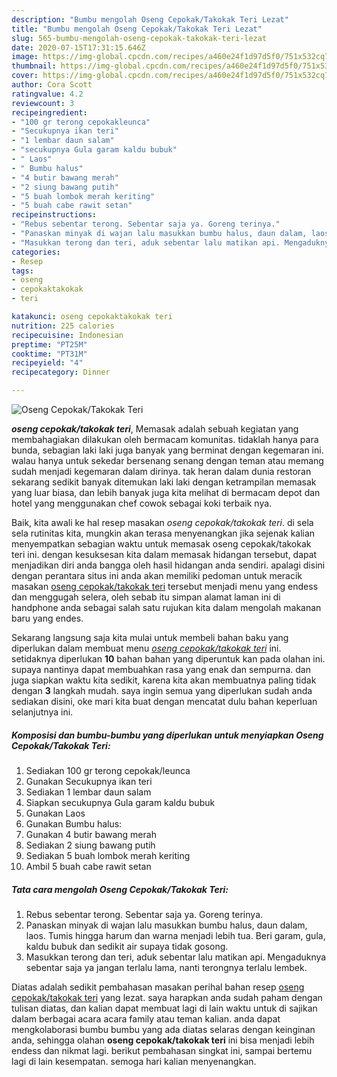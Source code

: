 ```yaml
---
description: "Bumbu mengolah Oseng Cepokak/Takokak Teri Lezat"
title: "Bumbu mengolah Oseng Cepokak/Takokak Teri Lezat"
slug: 565-bumbu-mengolah-oseng-cepokak-takokak-teri-lezat
date: 2020-07-15T17:31:15.646Z
image: https://img-global.cpcdn.com/recipes/a460e24f1d97d5f0/751x532cq70/oseng-cepokaktakokak-teri-foto-resep-utama.jpg
thumbnail: https://img-global.cpcdn.com/recipes/a460e24f1d97d5f0/751x532cq70/oseng-cepokaktakokak-teri-foto-resep-utama.jpg
cover: https://img-global.cpcdn.com/recipes/a460e24f1d97d5f0/751x532cq70/oseng-cepokaktakokak-teri-foto-resep-utama.jpg
author: Cora Scott
ratingvalue: 4.2
reviewcount: 3
recipeingredient:
- "100 gr terong cepokakleunca"
- "Secukupnya ikan teri"
- "1 lembar daun salam"
- "secukupnya Gula garam kaldu bubuk"
- " Laos"
- " Bumbu halus"
- "4 butir bawang merah"
- "2 siung bawang putih"
- "5 buah lombok merah keriting"
- "5 buah cabe rawit setan"
recipeinstructions:
- "Rebus sebentar terong. Sebentar saja ya. Goreng terinya."
- "Panaskan minyak di wajan lalu masukkan bumbu halus, daun dalam, laos. Tumis hingga harum dan warna menjadi lebih tua. Beri garam, gula, kaldu bubuk dan sedikit air supaya tidak gosong."
- "Masukkan terong dan teri, aduk sebentar lalu matikan api. Mengaduknya sebentar saja ya jangan terlalu lama, nanti terongnya terlalu lembek."
categories:
- Resep
tags:
- oseng
- cepokaktakokak
- teri

katakunci: oseng cepokaktakokak teri 
nutrition: 225 calories
recipecuisine: Indonesian
preptime: "PT25M"
cooktime: "PT31M"
recipeyield: "4"
recipecategory: Dinner

---
```



![Oseng Cepokak/Takokak Teri](https://img-global.cpcdn.com/recipes/a460e24f1d97d5f0/751x532cq70/oseng-cepokaktakokak-teri-foto-resep-utama.jpg)

<b><i>oseng cepokak/takokak teri</i></b>, Memasak adalah sebuah kegiatan yang membahagiakan dilakukan oleh bermacam komunitas. tidaklah hanya para bunda, sebagian laki laki juga banyak yang berminat dengan kegemaran ini. walau hanya untuk sekedar bersenang senang dengan teman atau memang sudah menjadi kegemaran dalam dirinya. tak heran dalam dunia restoran sekarang sedikit banyak ditemukan laki laki dengan ketrampilan memasak yang luar biasa, dan lebih banyak juga kita melihat di bermacam depot dan hotel yang menggunakan chef cowok sebagai koki terbaik nya.



Baik, kita awali ke hal resep masakan <i>oseng cepokak/takokak teri</i>. di sela sela rutinitas kita, mungkin akan terasa menyenangkan jika sejenak kalian menyempatkan sebagian waktu untuk memasak oseng cepokak/takokak teri ini. dengan kesuksesan kita dalam memasak hidangan tersebut, dapat menjadikan diri anda bangga oleh hasil hidangan anda sendiri. apalagi disini dengan perantara situs ini anda akan memiliki pedoman untuk meracik masakan <u>oseng cepokak/takokak teri</u> tersebut menjadi menu yang endess dan menggugah selera, oleh sebab itu simpan alamat laman ini di handphone anda sebagai salah satu rujukan kita dalam mengolah makanan baru yang endes.


Sekarang langsung saja kita mulai untuk membeli bahan baku yang diperlukan dalam membuat menu <u><i>oseng cepokak/takokak teri</i></u> ini. setidaknya diperlukan <b>10</b> bahan bahan yang diperuntuk kan pada olahan ini. supaya nantinya dapat membuahkan rasa yang enak dan sempurna. dan juga siapkan waktu kita sedikit, karena kita akan membuatnya paling tidak dengan <b>3</b> langkah mudah. saya ingin semua yang diperlukan sudah anda sediakan disini, oke mari kita buat dengan mencatat dulu bahan keperluan selanjutnya ini.

<!--inarticleads1-->

##### Komposisi dan bumbu-bumbu yang diperlukan untuk menyiapkan Oseng Cepokak/Takokak Teri:

1. Sediakan 100 gr terong cepokak/leunca
1. Gunakan Secukupnya ikan teri
1. Sediakan 1 lembar daun salam
1. Siapkan secukupnya Gula garam kaldu bubuk
1. Gunakan  Laos
1. Gunakan  Bumbu halus:
1. Gunakan 4 butir bawang merah
1. Sediakan 2 siung bawang putih
1. Sediakan 5 buah lombok merah keriting
1. Ambil 5 buah cabe rawit setan




<!--inarticleads2-->

##### Tata cara mengolah Oseng Cepokak/Takokak Teri:

1. Rebus sebentar terong. Sebentar saja ya. Goreng terinya.
1. Panaskan minyak di wajan lalu masukkan bumbu halus, daun dalam, laos. Tumis hingga harum dan warna menjadi lebih tua. Beri garam, gula, kaldu bubuk dan sedikit air supaya tidak gosong.
1. Masukkan terong dan teri, aduk sebentar lalu matikan api. Mengaduknya sebentar saja ya jangan terlalu lama, nanti terongnya terlalu lembek.




Diatas adalah sedikit pembahasan masakan perihal bahan resep <u>oseng cepokak/takokak teri</u> yang lezat. saya harapkan anda sudah paham dengan tulisan diatas, dan kalian dapat membuat lagi di lain waktu untuk di sajikan dalam berbagai acara acara family atau teman kalian. anda dapat mengkolaborasi bumbu bumbu yang ada diatas selaras dengan keinginan anda, sehingga olahan <b>oseng cepokak/takokak teri</b> ini bisa menjadi lebih endess dan nikmat lagi. berikut pembahasan singkat ini, sampai bertemu lagi di lain kesempatan. semoga hari kalian menyenangkan.
